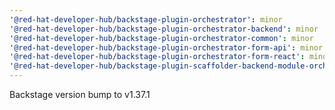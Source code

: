 ```yaml
---
'@red-hat-developer-hub/backstage-plugin-orchestrator': minor
'@red-hat-developer-hub/backstage-plugin-orchestrator-backend': minor
'@red-hat-developer-hub/backstage-plugin-orchestrator-common': minor
'@red-hat-developer-hub/backstage-plugin-orchestrator-form-api': minor
'@red-hat-developer-hub/backstage-plugin-orchestrator-form-react': minor
'@red-hat-developer-hub/backstage-plugin-scaffolder-backend-module-orchestrator': minor
---
```


Backstage version bump to v1.37.1
